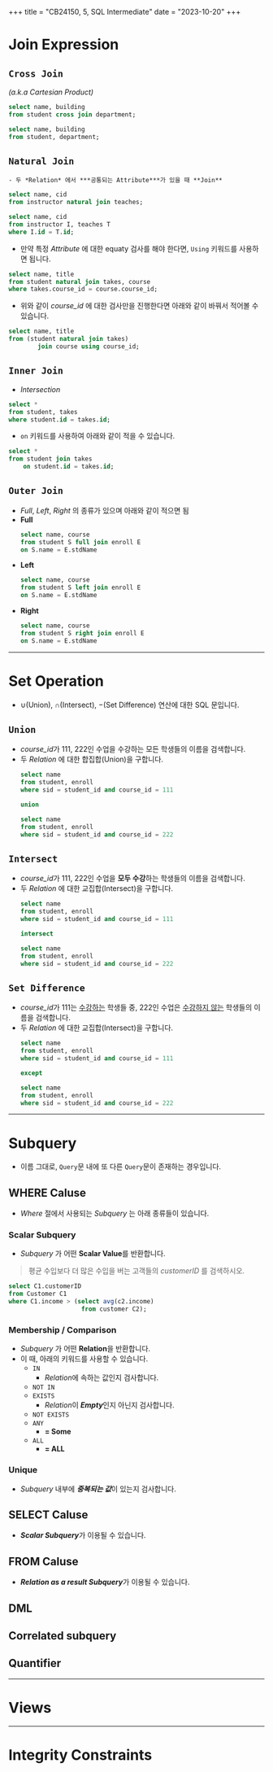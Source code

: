 +++
title = "CB24150, 5, SQL Intermediate"
date = "2023-10-20"
+++

# Join Expression
## `Cross Join` 
*(a.k.a Cartesian Product)*
```sql
select name, building
from student cross join department;
```

```sql
select name, building
from student, department;
```

## `Natural Join`
    - 두 *Relation* 에서 ***공통되는 Attribute***가 있을 때 **Join**
```sql
select name, cid
from instructor natural join teaches;
```

```sql
select name, cid
from instructor I, teaches T
where I.id = T.id;
```

- 만약 특정 *Attribute* 에 대한 equaty 검사를 해야 한다면, `Using` 키워드를 사용하면 됩니다.

```sql
select name, title
from student natural join takes, course
where takes.course_id = course.course_id;
```

- 위와 같이 *course_id* 에 대한 검사만을 진행한다면 아래와 같이 바꿔서 적어볼 수 있습니다.

```sql
select name, title
from (student natural join takes) 
        join course using course_id;
```

## `Inner Join`
- *Intersection*

```sql
select *
from student, takes
where student.id = takes.id;
```

- `on` 키워드를 사용하여 아래와 같이 적을 수 있습니다.
```sql
select *
from student join takes
    on student.id = takes.id;
```

## `Outer Join`
- *Full*, *Left*, *Right*  의 종류가 있으며 아래와 같이 적으면 됨
- **Full**
    ```sql
    select name, course
    from student S full join enroll E
    on S.name = E.stdName
    ```
- **Left**
    ```sql
    select name, course
    from student S left join enroll E
    on S.name = E.stdName
    ```
- **Right**
    ```sql
    select name, course
    from student S right join enroll E
    on S.name = E.stdName
    ```
---

# Set Operation
- $\cup$(Union), $\cap$(Intersect), $-$(Set Difference) 연산에 대한 SQL 문입니다.

## `Union`
- *course_id*가 111,  222인 수업을 수강하는 모든 학생들의 이름을 검색합니다.
- 두 *Relation* 에 대한 합집합(Union)을 구합니다.
    ```sql
    select name
    from student, enroll
    where sid = student_id and course_id = 111

    union

    select name
    from student, enroll
    where sid = student_id and course_id = 222
    ```

## `Intersect`
- *course_id*가 111,  222인 수업을 **모두 수강**하는 학생들의 이름을 검색합니다.
- 두 *Relation* 에 대한 교집합(Intersect)을 구합니다.
    ```sql
    select name
    from student, enroll
    where sid = student_id and course_id = 111

    intersect

    select name
    from student, enroll
    where sid = student_id and course_id = 222
    ```

## `Set Difference`
- *course_id*가 111는 <u>수강하는</u> 학생들 중, 222인 수업은 <u>수강하지 않는</u> 학생들의 이름을 검색합니다.
- 두 *Relation* 에 대한 교집합(Intersect)을 구합니다.
    ```sql
    select name
    from student, enroll
    where sid = student_id and course_id = 111

    except

    select name
    from student, enroll
    where sid = student_id and course_id = 222
    ```

---

# Subquery
- 이름 그대로, `Query`문 내에 또 다른 `Query`문이 존재하는 경우입니다.

## WHERE Caluse
- *Where* 절에서 사용되는 *Subquery* 는 아래 종류들이 있습니다.
### Scalar Subquery
- *Subquery* 가 어떤 **Scalar Value**를 반환합니다.
> 평균 수입보다 더 많은 수입을 버는 고객들의 *customerID* 를 검색하시오.

```sql
select C1.customerID
from Customer C1
where C1.income > (select avg(c2.income)
                    from customer C2);
```

### Membership / Comparison
- *Subquery* 가 어떤 **Relation**을 반환합니다.
- 이 때,  아래의 키워드를 사용할 수 있습니다.
    - `IN`
        - *Relation*에 속하는 값인지 검사합니다.
    - `NOT IN`
    - `EXISTS`
        - *Relation*이 ***Empty***인지 아닌지 검사합니다.
    - `NOT EXISTS`
    - `ANY`
        - **= Some**
    - `ALL`
        - **= ALL**
### Unique
- *Subquery* 내부에 ***중복되는 값***이 있는지 검사합니다.

## SELECT Caluse
- ***Scalar Subquery***가 이용될 수 있습니다.

## FROM Caluse
- ***Relation as a result Subquery***가 이용될 수 있습니다.

## DML
## Correlated subquery
## Quantifier

---

# Views

---

# Integrity Constraints
